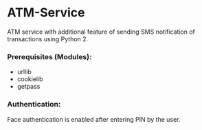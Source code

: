 # ATM-Service
ATM service with additional feature of sending SMS notification of transactions using Python 2.

### Prerequisites (Modules):
* urllib
* cookielib
* getpass

### Authentication:
Face authentication is enabled after entering PIN by the user.
